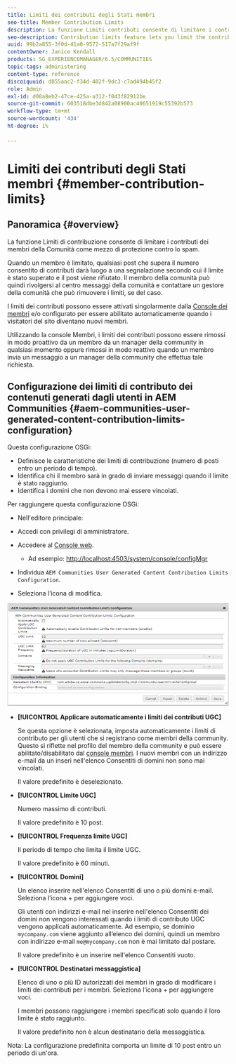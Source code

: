 ```yaml
---
title: Limiti dei contributi degli Stati membri
seo-title: Member Contribution Limits
description: La funzione Limiti contributi consente di limitare i contributi per la protezione dallo spam
seo-description: Contribution limits feature lets you limit the contributions to protect against spam
uuid: 99b2a855-3f0d-41a0-9572-517a7f29af9f
contentOwner: Janice Kendall
products: SG_EXPERIENCEMANAGER/6.5/COMMUNITIES
topic-tags: administering
content-type: reference
discoiquuid: d855aac2-f34d-402f-9dc3-c7ad494b45f2
role: Admin
exl-id: d00a8eb2-47ce-425a-a312-f043f82912be
source-git-commit: 603518dbe3d842a08900ac40651919c55392b573
workflow-type: tm+mt
source-wordcount: '434'
ht-degree: 1%

---
```


# Limiti dei contributi degli Stati membri {#member-contribution-limits}

## Panoramica {#overview}

La funzione Limiti di contribuzione consente di limitare i contributi dei membri della Comunità come mezzo di protezione contro lo spam.

Quando un membro è limitato, qualsiasi post che supera il numero consentito di contributi darà luogo a una segnalazione secondo cui il limite è stato superato e il post viene rifiutato. Il membro della comunità può quindi rivolgersi al centro messaggi della comunità e contattare un gestore della comunità che può rimuovere i limiti, se del caso.

I limiti dei contributi possono essere attivati singolarmente dalla [Console dei membri](members.md) e/o configurato per essere abilitato automaticamente quando i visitatori del sito diventano nuovi membri.

Utilizzando la console Membri, i limiti dei contributi possono essere rimossi in modo proattivo da un membro da un manager della community in qualsiasi momento oppure rimossi in modo reattivo quando un membro invia un messaggio a un manager della community che effettua tale richiesta.

## Configurazione dei limiti di contributo dei contenuti generati dagli utenti in AEM Communities {#aem-communities-user-generated-content-contribution-limits-configuration}

Questa configurazione OSGi:

* Definisce le caratteristiche dei limiti di contribuzione (numero di posti entro un periodo di tempo).
* Identifica chi il membro sarà in grado di inviare messaggi quando il limite è stato raggiunto.
* Identifica i domini che non devono mai essere vincolati.

Per raggiungere questa configurazione OSGi:

* Nell&#39;editore principale:
* Accedi con privilegi di amministratore.
* Accedere al [Console web](../../help/sites-deploying/configuring-osgi.md).

   * Ad esempio: [http://localhost:4503/system/console/configMgr](http://localhost:4503/system/console/configMgr)

* Individua `AEM Communities User Generated Content Contribution Limits Configuration`.
* Seleziona l’icona di modifica.

![configure-limits](assets/configure-limits.png)

* **[!UICONTROL Applicare automaticamente i limiti dei contributi UGC]**

   Se questa opzione è selezionata, imposta automaticamente i limiti di contributo per gli utenti che si registrano come membri della community. Questo si riflette nel profilo del membro della community e può essere abilitato/disabilitato dal [console membri](members.md). I nuovi membri con un indirizzo e-mail da un inserì nell&#39;elenco Consentiti di domini non sono mai vincolati.

   Il valore predefinito è deselezionato.

* **[!UICONTROL Limite UGC]**

   Numero massimo di contributi.

   Il valore predefinito è 10 post.

* **[!UICONTROL Frequenza limite UGC]**

   Il periodo di tempo che limita il limite UGC.

   Il valore predefinito è 60 minuti.

* **[!UICONTROL Domini]**

   Un elenco inserire nell&#39;elenco Consentiti di uno o più domini e-mail. Seleziona l’icona + per aggiungere voci.

   Gli utenti con indirizzi e-mail nel inserire nell&#39;elenco Consentiti dei domini non vengono interessati quando i limiti di contributo UGC vengono applicati automaticamente. Ad esempio, se dominio `mycompany.com` viene aggiunto all’elenco dei domini, quindi un membro con indirizzo e-mail `me@mycompany.com` non è mai limitato dal postare.

   Il valore predefinito è un inserire nell&#39;elenco Consentiti vuoto.

* **[!UICONTROL Destinatari messaggistica]**

   Elenco di uno o più ID autorizzati dei membri in grado di modificare i limiti dei contributi per i membri. Seleziona l’icona + per aggiungere voci.

   I membri possono raggiungere i membri specificati solo quando il loro limite è stato raggiunto.

   Il valore predefinito non è alcun destinatario della messaggistica.

Nota: La configurazione predefinita comporta un limite di 10 post entro un periodo di un&#39;ora.
